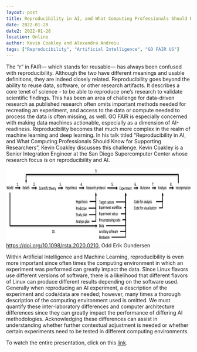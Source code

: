 ```yaml
---
layout: post
title: Reproducibility in AI, and What Computing Professionals Should Know for Supporting Researchers
date: 2022-01-28
date2: 2022-01-28
location: Online
author: Kevin Coakley and Alexandra Andreiu
tags: ["Reproducibility", "Artificial Intelligence", "GO FAIR US"]
---
```


The “r” in FAIR— which stands for reusable— has always been confused with reproducibility. Although the two have different meanings and usable definitions, they are indeed closely related. Reproducibility goes beyond the ability to reuse data, software, or other research artifacts. It describes a core tenet of science - to be able to reproduce one’s research to validate scientific findings. This has been an area of challenge for data-driven research as published research often omits important methods needed for recreating an experiment, and access to the data or compute needed to process the data is often missing, as well. GO FAIR is especially concerned with making data machines actionable, especially as a dimension of AI-readiness. Reproducibility becomes that much more complex in the realm of machine learning and deep learning. In his talk titled “Reproducibility in AI, and What Computing Professionals Should Know for Supporting Researchers”, Kevin Coakley discusses this challenge. Kevin Coakley is a Senior Integration Engineer at the San Diego Supercomputer Center whose research focus is on reproducibility and AI.

<img src="/assets/img/scientific_method_cs.jpg" height = "200"><br>
https://doi.org/10.1098/rsta.2020.0210, Odd Erik Gundersen

Within Artificial Intelligence and Machine Learning, reproducibility is even more important since often times the computing environment in which an experiment was performed can greatly impact the data. Since Linux flavors use different versions of software, there is a likelihood that different flavors of Linux can produce different results depending on the software used. Generally when reproducing an AI experiment, a description of the experiment and code/data are needed; however, many times a thorough description of the computing environment used is omitted. We must quantify these inter-laboratory differences and computer architecture differences since they can greatly impact the performance of differing AI methodologies. Acknowledging these differences can assist in understanding whether further contextual adjustment is needed or whether certain experiments need to be tested in different computing environments. 

To watch the entire presentation, click on this <a href ="https://www.youtube.com/watch?v=onqJeT-hQpI">link</a>.

